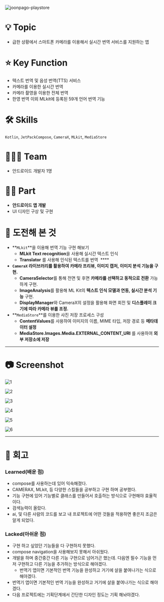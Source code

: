
![joonpago-playstore](https://github.com/user-attachments/assets/1dfa52d4-bfb8-467f-8919-b5a07b424a6e)


# 💡 Topic

- 급한 상황에서 스마트폰 카메라를 이용해서 실시간 번역 서비스를 지원하는 앱

# ⭐️ Key Function

- 텍스트 번역 및 음성 번역(TTS) 서비스
- 카메라를 이용한 실시간 번역
- 카메라 촬영을 이용한 전체 번역
- 한영 번역 이외 MLkit에 등록된 59개 언어 번역 기능

# 🛠 Skills

`Kotlin`, `JetPackCompose`, `CameraX`, `MLkit`, `MediaStore`

# 🧑🏻‍💻 Team

- 안드로이드 개발자 1명

# 🤚🏻 Part

- **안드로이드 앱 개발**
- UI 디자인 구상 및 구현

# 🤔 도전해 본 것

- **`MLkit`**을 이용해 번역 기능 구현 해보기
    - **MLkit Text recognition**을 사용해 실시간 텍스트 인식
    - **Translator** 를 사용해 인식된 텍스트를 번역  ****
- **`CameraX` 라이브러리를 활용하여 카메라 프리뷰, 이미지 캡처, 이미지 분석 기능을 구현.**
    - **CameraSelector**를 통해 전면 및 후면 **카메라를 선택하고 동적으로 전환** 가능하게 구현.
    - **ImageAnalysis**를 활용해 ML Kit의 **텍스트 인식 모델과 연동, 실시간 분석 기능** 구현.
    - **DisplayManager**와 CameraX의 설정을 활용해 화면 회전 및 **디스플레이 크기에 따라 카메라 뷰를 조정.**
- **`MediaStore`**를 이용한 사진 저장 프로세스 구성
    - **ContentValues**를 사용하여 이미지의 이름, MIME 타입, 저장 경로 등 **메타데이터 설정**
    - **MediaStore.Images.Media.EXTERNAL_CONTENT_URI** 를 사용하여 **외부 저장소에 저장**

---

# 📷 Screenshot

![1](https://github.com/user-attachments/assets/61a0742a-8ddb-419b-83d3-a509f10280e7)

![2](https://github.com/user-attachments/assets/65a8051e-d2cf-459b-b89c-1fc7711995c9)

![3](https://github.com/user-attachments/assets/3b2f671a-6944-4f64-99ec-98ef6ed67cc8)

![4](https://github.com/user-attachments/assets/f16533f7-b496-48ef-ade0-cc3398edba0a)

![5](https://github.com/user-attachments/assets/102809aa-de39-414b-bb24-354db68eaafc)

![6](https://github.com/user-attachments/assets/eeb5882e-3b20-4cf2-b5f3-b665778194a2)

---

# 📝 회고

### **Learned(배운 점)**

- compose를 사용하는데 있어 익숙해졌다.
- CAMERAX, MLkit, 등 다양한 스킬들을 공부하고 구현 하며 공부했다.
- 기능 구현에 있어 기능별로 클래스를 만들어서 호출하는 방식으로 구현해야 효율적이다.
- 검색능력이 올랐다.
- ai, 및 다른 사람의 코드를 보고 내 프로젝트에 어떤 것들을 적용하면 좋은지 조금은 알게 되었다.

### **Lacked(아쉬운 점)**

- 구현 하고 싶었던 기능들을 다 구현하지 못했다.
- compose navigation을 사용해보지 못해서 아쉬웠다.
- 개발을 하며 중간중간 다른 기능 구현으로 넘어가곤 했는데. 다음엔 필수 기능을 먼저 구현하고 다른 기능을 추가하는 방식으로 해야겠다.
    - 번역기 앱이면 기본적인 번역 기능을 완성하고 거기에 살을 붙여나가는 식으로 해야겠다.
- 번역기 앱이면 기본적인 번역 기능을 완성하고 거기에 살을 붙여나가는 식으로 해야겠다.
- 다음 프로젝트에는 기획단계에서 간단한 디자인 정도는 기획 해놔야겠다.
